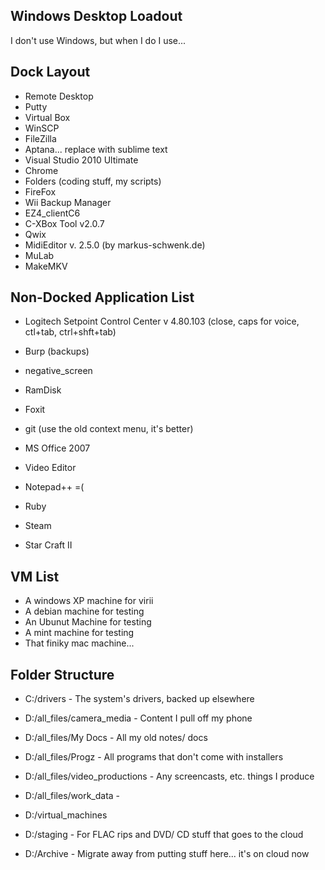 ## Windows Desktop Loadout

I don't use Windows, but when I do I use...



## Dock Layout

- Remote Desktop
- Putty
- Virtual Box
- WinSCP
- FileZilla
- Aptana... replace with sublime text
- Visual Studio 2010 Ultimate
- Chrome
- Folders (coding stuff, my scripts)
- FireFox
- Wii Backup Manager
- EZ4_clientC6
- C-XBox Tool v2.0.7
- Qwix
- MidiEditor v. 2.5.0 (by markus-schwenk.de)
- MuLab
- MakeMKV






## Non-Docked Application List

- Logitech Setpoint Control Center v 4.80.103 (close, caps for voice, ctl+tab, ctrl+shft+tab)
- Burp (backups)
- negative_screen
- RamDisk

- Foxit

- git (use the old context menu, it's better)
- MS Office 2007
- Video Editor
- Notepad++ =(
- Ruby

- Steam
- Star Craft II





## VM List

- A windows XP machine for virii
- A debian machine for testing
- An Ubunut Machine for testing
- A mint machine for testing
- That finiky mac machine...




## Folder Structure

- C:/drivers                     - The system's drivers, backed up elsewhere

- D:/all_files/camera_media      - Content I pull off my phone
- D:/all_files/My Docs           - All my old notes/ docs
- D:/all_files/Progz             - All programs that don't come with installers
- D:/all_files/video_productions - Any screencasts, etc. things I produce
- D:/all_files/work_data         - 



- D:/virtual_machines
- D:/staging                     - For FLAC rips and DVD/ CD stuff that goes to the cloud
- D:/Archive                     - Migrate away from putting stuff here... it's on cloud now





